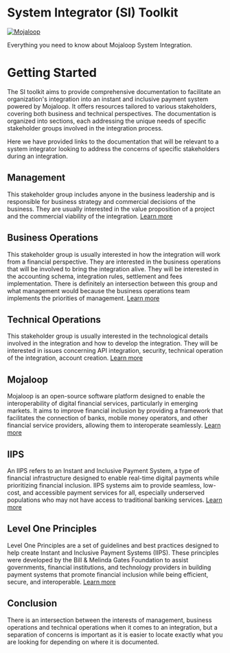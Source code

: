 # System Integrator (SI) Toolkit
[![Mojaloop](https://img.shields.io/badge/SI-Toolkit-blue)](https://github.com/infitx-org/participation-tool-docs)

Everything you need to know about Mojaloop System Integration.
# Getting Started
The SI toolkit aims to provide comprehensive documentation to facilitate an organization's integration into an instant and inclusive payment system powered by Mojaloop. It offers resources tailored to various stakeholders, covering both business and technical perspectives. The documentation is organized into sections, each addressing the unique needs of specific stakeholder groups involved in the integration process.

Here we have provided links to the documentation that will be relevant to a system integrator looking to address the concerns of specific stakeholders during an integration.

## Management
This stakeholder group includes anyone in the business leadership and is responsible for business strategy and commercial decisions of the business. They are usually interested in the value proposition of a project and the commercial viability of the integration.  [Learn more](/md-docs/DRPPOverview.md)

## Business Operations
This stakeholder group is usually interested in how the integration will work from a financial perspective. They are interested in the business operations that will be involved to bring the integration alive. They will be interested in the accounting schema, integration rules, settlement and fees implementation. There is definitely an intersection between this group and what management would because the business operations team implements the priorities of management. [Learn more](/md-docs/BusinessOperations.md)

## Technical Operations
This stakeholder group is usually interested in the technological details involved in the integration and how to develop the integration. They will be interested in issues concerning API integration, security, technical operation of the integration, account creation. [Learn more](/md-docs/TechnicalIntegration.md)

## Mojaloop
Mojaloop is an open-source software platform designed to enable the interoperability of digital financial services, particularly in emerging markets. It aims to improve financial inclusion by providing a framework that facilitates the connection of banks, mobile money operators, and other financial service providers, allowing them to interoperate seamlessly. [Learn more](https://docs.mojaloop.io/technical/)

<!-- Watch this Video for an introduction

[![Mojaloop Intro Video](https://openair.africa/wp-content/uploads/2018/09/video.jpg)](https://www.youtube.com/watch?v=hEa1-Ra5R1g) -->

## IIPS

An IIPS refers to an Instant and Inclusive Payment System, a type of financial infrastructure designed to enable real-time digital payments while prioritizing financial inclusion. IIPS systems aim to provide seamless, low-cost, and accessible payment services for all, especially underserved populations who may not have access to traditional banking services. [Learn more](https://mojaloop.io/inclusive-instant-payments-systems-the-experts-weigh-in/) 

## Level One Principles

Level One Principles are a set of guidelines and best practices designed to help create Instant and Inclusive Payment Systems (IIPS). These principles were developed by the Bill & Melinda Gates Foundation to assist governments, financial institutions, and technology providers in building payment systems that promote financial inclusion while being efficient, secure, and interoperable. [Learn more](https://www.leveloneproject.org/project_guide/03-welcome-to-the-2019-guide/)


## Conclusion 
There is an intersection between the interests of management, business operations and technical operations when it comes to an integration, but a separation of concerns is important as it is easier to locate exactly what you are looking for depending on where it is documented. 



